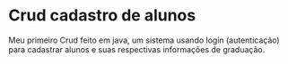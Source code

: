 # Crud cadastro de alunos
Meu primeiro Crud feito em java, um sistema usando login (autenticação) para cadastrar alunos e suas respectivas informações de graduação. 
